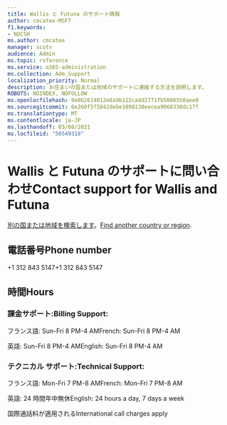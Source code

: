 ```yaml
---
title: Wallis と Futuna のサポート情報
author: cmcatee-MSFT
f1.keywords:
- NOCSH
ms.author: cmcatee
manager: scotv
audience: Admin
ms.topic: reference
ms.service: o365-administration
ms.collection: Adm_Support
localization_priority: Normal
description: お住まいの国または地域のサポートに連絡する方法を説明します。
ROBOTS: NOINDEX, NOFOLLOW
ms.openlocfilehash: 9e0b2614012e8a9b122cadd2771fb5006550aee0
ms.sourcegitcommit: 6e260f5f5842debe1098138eecea9068330dc17f
ms.translationtype: MT
ms.contentlocale: ja-JP
ms.lasthandoff: 03/08/2021
ms.locfileid: "50549318"
---
```

# <a name="contact-support-for-wallis-and-futuna"></a><span data-ttu-id="18153-103">Wallis と Futuna のサポートに問い合わせ</span><span class="sxs-lookup"><span data-stu-id="18153-103">Contact support for Wallis and Futuna</span></span>

<span data-ttu-id="18153-104">[別の国または地域を検索します](../contact-support-for-business-products.md)。</span><span class="sxs-lookup"><span data-stu-id="18153-104">[Find another country or region](../contact-support-for-business-products.md).</span></span>

## <a name="phone-number"></a><span data-ttu-id="18153-105">電話番号</span><span class="sxs-lookup"><span data-stu-id="18153-105">Phone number</span></span>
<span data-ttu-id="18153-106">+1 312 843 5147</span><span class="sxs-lookup"><span data-stu-id="18153-106">+1 312 843 5147</span></span>

## <a name="hours"></a><span data-ttu-id="18153-107">時間</span><span class="sxs-lookup"><span data-stu-id="18153-107">Hours</span></span>
### <a name="billing-support"></a><span data-ttu-id="18153-108">課金サポート:</span><span class="sxs-lookup"><span data-stu-id="18153-108">Billing Support:</span></span>

<span data-ttu-id="18153-109">フランス語: Sun-Fri 8 PM-4 AM</span><span class="sxs-lookup"><span data-stu-id="18153-109">French: Sun-Fri 8 PM-4 AM</span></span>

<span data-ttu-id="18153-110">英語: Sun-Fri 8 PM-4 AM</span><span class="sxs-lookup"><span data-stu-id="18153-110">English: Sun-Fri 8 PM-4 AM</span></span>

### <a name="technical-support"></a><span data-ttu-id="18153-111">テクニカル サポート:</span><span class="sxs-lookup"><span data-stu-id="18153-111">Technical Support:</span></span>

<span data-ttu-id="18153-112">フランス語: Mon-Fri 7 PM-8 AM</span><span class="sxs-lookup"><span data-stu-id="18153-112">French: Mon-Fri 7 PM-8 AM</span></span>

<span data-ttu-id="18153-113">英語: 24 時間年中無休</span><span class="sxs-lookup"><span data-stu-id="18153-113">English: 24 hours a day, 7 days a week</span></span>

<span data-ttu-id="18153-114">国際通話料が適用される</span><span class="sxs-lookup"><span data-stu-id="18153-114">International call charges apply</span></span>
